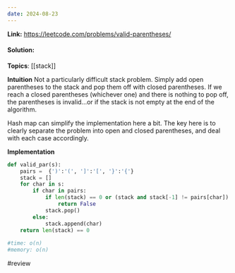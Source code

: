 ```yaml
---
date: 2024-08-23
---
```

**Link:** https://leetcode.com/problems/valid-parentheses/
#### Solution:

**Topics**: [[stack]]

**Intuition**
Not a particularly difficult stack problem. Simply add open parentheses to the stack and pop them off with closed parentheses. If we reach a closed parentheses (whichever one) and there is nothing to pop off, the parentheses is invalid...or if the stack is not empty at the end of the algorithm. 

Hash map can simplify the implementation here a bit. The key here is to clearly separate the problem into open and closed parentheses, and deal with each case accordingly. 

**Implementation**
```python
def valid_par(s):
	pairs =  {')':'(', ']':'[', '}':'{'}
	stack = []
	for char in s:
		if char in pairs:
			if len(stack) == 0 or (stack and stack[-1] != pairs[char]):
				return False
			stack.pop()
		else:
			stack.append(char)
	return len(stack) == 0
			
#time: o(n)
#memory: o(n)
```


#review 


